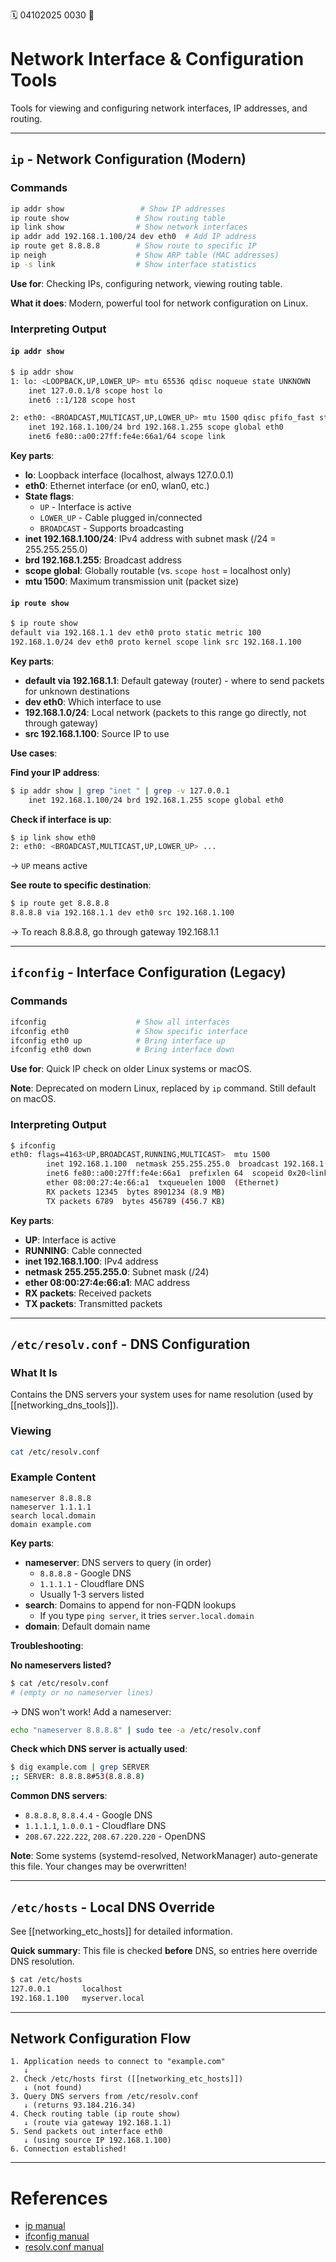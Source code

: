 🗓️ 04102025 0030
📎

# Network Interface & Configuration Tools

Tools for viewing and configuring network interfaces, IP addresses, and routing.

---

## `ip` - Network Configuration (Modern)

### Commands
```bash
ip addr show                 # Show IP addresses
ip route show               # Show routing table
ip link show                # Show network interfaces
ip addr add 192.168.1.100/24 dev eth0  # Add IP address
ip route get 8.8.8.8        # Show route to specific IP
ip neigh                    # Show ARP table (MAC addresses)
ip -s link                  # Show interface statistics
```

**Use for**: Checking IPs, configuring network, viewing routing table.

**What it does**: Modern, powerful tool for network configuration on Linux.

### Interpreting Output

#### `ip addr show`
```bash
$ ip addr show
1: lo: <LOOPBACK,UP,LOWER_UP> mtu 65536 qdisc noqueue state UNKNOWN
    inet 127.0.0.1/8 scope host lo
    inet6 ::1/128 scope host

2: eth0: <BROADCAST,MULTICAST,UP,LOWER_UP> mtu 1500 qdisc pfifo_fast state UP
    inet 192.168.1.100/24 brd 192.168.1.255 scope global eth0
    inet6 fe80::a00:27ff:fe4e:66a1/64 scope link
```

**Key parts**:
- **lo**: Loopback interface (localhost, always 127.0.0.1)
- **eth0**: Ethernet interface (or en0, wlan0, etc.)
- **State flags**:
  - `UP` - Interface is active
  - `LOWER_UP` - Cable plugged in/connected
  - `BROADCAST` - Supports broadcasting
- **inet 192.168.1.100/24**: IPv4 address with subnet mask (/24 = 255.255.255.0)
- **brd 192.168.1.255**: Broadcast address
- **scope global**: Globally routable (vs. `scope host` = localhost only)
- **mtu 1500**: Maximum transmission unit (packet size)

#### `ip route show`
```bash
$ ip route show
default via 192.168.1.1 dev eth0 proto static metric 100
192.168.1.0/24 dev eth0 proto kernel scope link src 192.168.1.100
```

**Key parts**:
- **default via 192.168.1.1**: Default gateway (router) - where to send packets for unknown destinations
- **dev eth0**: Which interface to use
- **192.168.1.0/24**: Local network (packets to this range go directly, not through gateway)
- **src 192.168.1.100**: Source IP to use

**Use cases**:

**Find your IP address**:
```bash
$ ip addr show | grep "inet " | grep -v 127.0.0.1
    inet 192.168.1.100/24 brd 192.168.1.255 scope global eth0
```

**Check if interface is up**:
```bash
$ ip link show eth0
2: eth0: <BROADCAST,MULTICAST,UP,LOWER_UP> ...
```
→ `UP` means active

**See route to specific destination**:
```bash
$ ip route get 8.8.8.8
8.8.8.8 via 192.168.1.1 dev eth0 src 192.168.1.100
```
→ To reach 8.8.8.8, go through gateway 192.168.1.1

---

## `ifconfig` - Interface Configuration (Legacy)

### Commands
```bash
ifconfig                    # Show all interfaces
ifconfig eth0               # Show specific interface
ifconfig eth0 up            # Bring interface up
ifconfig eth0 down          # Bring interface down
```

**Use for**: Quick IP check on older Linux systems or macOS.

**Note**: Deprecated on modern Linux, replaced by `ip` command. Still default on macOS.

### Interpreting Output

```bash
$ ifconfig
eth0: flags=4163<UP,BROADCAST,RUNNING,MULTICAST>  mtu 1500
        inet 192.168.1.100  netmask 255.255.255.0  broadcast 192.168.1.255
        inet6 fe80::a00:27ff:fe4e:66a1  prefixlen 64  scopeid 0x20<link>
        ether 08:00:27:4e:66:a1  txqueuelen 1000  (Ethernet)
        RX packets 12345  bytes 8901234 (8.9 MB)
        TX packets 6789  bytes 456789 (456.7 KB)
```

**Key parts**:
- **UP**: Interface is active
- **RUNNING**: Cable connected
- **inet 192.168.1.100**: IPv4 address
- **netmask 255.255.255.0**: Subnet mask (/24)
- **ether 08:00:27:4e:66:a1**: MAC address
- **RX packets**: Received packets
- **TX packets**: Transmitted packets

---

## `/etc/resolv.conf` - DNS Configuration

### What It Is
Contains the DNS servers your system uses for name resolution (used by [[networking_dns_tools]]).

### Viewing
```bash
cat /etc/resolv.conf
```

### Example Content
```
nameserver 8.8.8.8
nameserver 1.1.1.1
search local.domain
domain example.com
```

**Key parts**:
- **nameserver**: DNS servers to query (in order)
  - `8.8.8.8` - Google DNS
  - `1.1.1.1` - Cloudflare DNS
  - Usually 1-3 servers listed
- **search**: Domains to append for non-FQDN lookups
  - If you type `ping server`, it tries `server.local.domain`
- **domain**: Default domain name

**Troubleshooting**:

**No nameservers listed?**
```bash
$ cat /etc/resolv.conf
# (empty or no nameserver lines)
```
→ DNS won't work! Add a nameserver:
```bash
echo "nameserver 8.8.8.8" | sudo tee -a /etc/resolv.conf
```

**Check which DNS server is actually used**:
```bash
$ dig example.com | grep SERVER
;; SERVER: 8.8.8.8#53(8.8.8.8)
```

**Common DNS servers**:
- `8.8.8.8`, `8.8.4.4` - Google DNS
- `1.1.1.1`, `1.0.0.1` - Cloudflare DNS
- `208.67.222.222`, `208.67.220.220` - OpenDNS

**Note**: Some systems (systemd-resolved, NetworkManager) auto-generate this file. Your changes may be overwritten!

---

## `/etc/hosts` - Local DNS Override

See [[networking_etc_hosts]] for detailed information.

**Quick summary**: This file is checked **before** DNS, so entries here override DNS resolution.

```bash
$ cat /etc/hosts
127.0.0.1       localhost
192.168.1.100   myserver.local
```

---

## Network Configuration Flow

```
1. Application needs to connect to "example.com"
   ↓
2. Check /etc/hosts first ([[networking_etc_hosts]])
   ↓ (not found)
3. Query DNS servers from /etc/resolv.conf
   ↓ (returns 93.184.216.34)
4. Check routing table (ip route show)
   ↓ (route via gateway 192.168.1.1)
5. Send packets out interface eth0
   ↓ (using source IP 192.168.1.100)
6. Connection established!
```

---

# References

- [ip manual](https://man7.org/linux/man-pages/man8/ip.8.html)
- [ifconfig manual](https://linux.die.net/man/8/ifconfig)
- [resolv.conf manual](https://man7.org/linux/man-pages/man5/resolv.conf.5.html)

